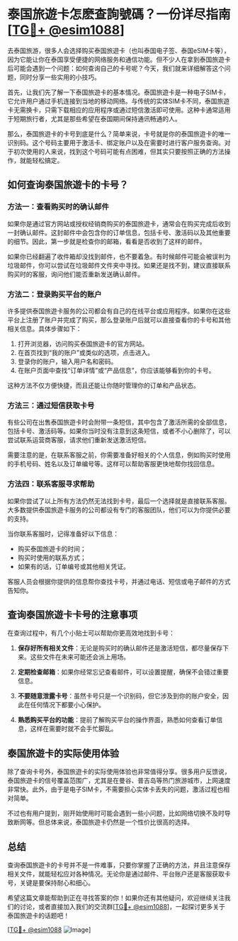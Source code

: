# 泰国旅遊卡怎麽查詢號碼？一份详尽指南[[TG💪+ @esim1088](https://t.me/s/esim1088)]

去泰国旅游，很多人会选择购买泰国旅遊卡（也叫泰国电子签、泰国eSIM卡等），因为它能让你在泰国享受便捷的网络服务和通信功能。但不少人在拿到泰国旅遊卡后可能会遇到一个问题：如何查询自己的卡号呢？今天，我们就来详细解答这个问题，同时分享一些实用的小技巧。

首先，让我们先了解一下泰国旅遊卡的基本情况。泰国旅遊卡是一种电子SIM卡，它允许用户通过手机连接到当地的移动网络。与传统的实体SIM卡不同，泰国旅遊卡无需换卡，只需下载相应的应用程序或通过短信激活即可使用。这种卡通常适用于短期旅行者，尤其是那些希望在泰国期间保持通讯畅通的人。

那么，泰国旅遊卡的卡号到底是什么？简单来说，卡号就是你的泰国旅遊卡的唯一识别码。这个号码主要用于激活卡、绑定账户以及在需要时进行客户服务查询。对于初次使用的人来说，找到这个号码可能有点困难，但其实只要按照正确的方法操作，就能轻松搞定。

## 如何查询泰国旅遊卡的卡号？

### 方法一：查看购买时的确认邮件

如果你是通过官方网站或授权经销商购买的泰国旅遊卡，通常会在购买完成后收到一封确认邮件。这封邮件中会包含你的订单信息，包括卡号、激活码以及其他重要的细节。因此，第一步就是检查你的邮箱，看看是否收到了这样的邮件。

如果你已经翻遍了收件箱却没找到邮件，也不要着急。有时候邮件可能会被误判为垃圾邮件，你可以尝试在垃圾邮件文件夹中寻找。如果还是找不到，建议直接联系购买时的客服，询问他们能否重新发送确认邮件。

### 方法二：登录购买平台的账户

许多提供泰国旅遊卡服务的公司都会有自己的在线平台或应用程序。如果你在这些平台上注册了账户并完成了购买，那么登录账户后就可以直接查看你的卡号和其他相关信息。具体步骤如下：

1. 打开浏览器，访问购买泰国旅遊卡的官方网站。
2. 在首页找到“我的账户”或类似的选项，点击进入。
3. 登录你的账户，输入用户名和密码。
4. 在账户页面中查找“订单详情”或“产品信息”，你应该能够看到你的卡号。

这种方法不仅方便快捷，而且还能让你随时管理你的订单和产品状态。

### 方法三：通过短信获取卡号

有些公司在出售泰国旅遊卡时会附带一条短信，其中包含了激活所需的全部信息，包括卡号、激活码等。如果你当时没有注意到这条短信，或者不小心删除了，可以尝试联系运营商客服，请求他们重新发送激活短信。

需要注意的是，在联系客服之前，你需要准备好相关的个人信息，例如购买时使用的手机号码、姓名以及订单编号等。这样可以帮助客服更快地帮你找回信息。

### 方法四：联系客服寻求帮助

如果你尝试了以上所有方法仍然无法找到卡号，最后一个选择就是直接联系客服。大多数提供泰国旅遊卡服务的公司都设有专门的客服团队，他们可以为你提供必要的支持。

当你联系客服时，记得准备好以下信息：
- 购买泰国旅遊卡的时间；
- 购买时使用的联系方式；
- 如果有的话，订单编号或其他相关凭证。

客服人员会根据你提供的信息帮你查找卡号，并通过电话、短信或电子邮件的方式告知你。

## 查询泰国旅遊卡卡号的注意事项

在查询过程中，有几个小贴士可以帮助你更高效地找到卡号：

1. **保存好所有相关文件**：无论是购买时的确认邮件还是激活短信，都尽量保存下来。这些文件在未来可能还会派上用场。
   
2. **定期检查邮箱**：如果你经常忘记查看邮件，可以设置提醒，确保不会错过重要信息。

3. **不要随意泄露卡号**：虽然卡号只是一个识别码，但它涉及到你的账户安全，因此在任何情况下都要小心保护。

4. **熟悉购买平台的功能**：提前了解购买平台的操作界面，熟悉如何查看订单信息，这样在需要时就不会手忙脚乱。

## 泰国旅遊卡的实际使用体验

除了查询卡号外，泰国旅遊卡的实际使用体验也非常值得分享。很多用户反馈说，泰国旅遊卡的信号覆盖范围广，尤其是在曼谷、普吉岛等热门旅游城市，上网速度非常快。此外，由于是电子SIM卡，不需要担心实体卡丢失的问题，激活过程也相对简单。

不过也有用户提到，刚开始使用时可能会遇到一些小问题，比如网络切换不及时导致断网等。但总体来说，泰国旅遊卡仍然是一个性价比很高的选择。

## 总结

查询泰国旅遊卡的卡号并不是一件难事，只要你掌握了正确的方法，并且注意保存相关文件，就能轻松应对各种情况。无论你是通过邮件、平台账户还是客服获取卡号，关键是要保持耐心和细心。

希望这篇文章能帮助到正在寻找答案的你！如果你还有其他疑问，欢迎继续关注我们的讨论，或者直接加入我们的交流群[[TG💪+ @esim1088](https://t.me/s/esim1088)]，一起探讨更多关于泰国旅遊卡的话题吧！

[[TG💪+ @esim1088](https://t.me/s/esim1088) ![Image](https://i.postimg.cc/4NQfJmqS/Snipaste-2025-05-13-00-14-12.png)]